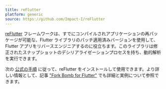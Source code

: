 ```yaml
---
title: reFlutter
platform: generic
source: https://github.com/Impact-I/reFlutter
---
```


[reFlutter](https://github.com/Impact-I/reFlutter) フレームワークは、すでにコンパイルされアプリケーションの再パッケージが可能な、Flutter ライブラリのパッチ適用済みバージョンを使用して、Flutter アプリをリバースエンジニアするのに役立ちます。このライブラリは修正されたスナップショットのデシリアライゼーションプロセスを持ち、動的解析を実行できます。

次の [公式の手順](https://github.com/Impact-I/reFlutter?tab=readme-ov-file#install) に従って、reFlutter をインストールして使用できます。より詳しい情報として、記事 ["Fork Bomb for Flutter"](https://swarm.ptsecurity.com/fork-bomb-for-flutter/) でも詳細と実例について参照できます。
